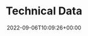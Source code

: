 ---
title : "Technical Data"
description: "This is the official home of the Network Addon Mod's documentation."
summary: "Curious about the inner workings of parts of the NAM? Take a look below."
lead: "SimCity 4 Network Addon Mod (NAM) by the NAM Team"
date: 2022-09-06T10:09:26+00:00
lastmod: 2022-09-06T10:09:26+00:00
draft: false
images: []
weight: 20
url: "docs/tech-specs/"
---